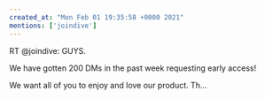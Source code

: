 ```yaml
---
created_at: "Mon Feb 01 19:35:58 +0000 2021"
mentions: ['joindive']
---
```


RT @joindive: GUYS.

We have gotten 200 DMs in the past week requesting early access!

We want all of you to enjoy and love our product. Th…